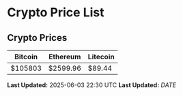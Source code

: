 # Crypto Price List

## Crypto Prices
| Bitcoin | Ethereum | Litecoin |
| ------- | -------- | -------- |
| $105803 | $2599.96 | $89.44 |
**Last Updated:** 2025-06-03 22:30 UTC
**Last Updated:** $DATE$

